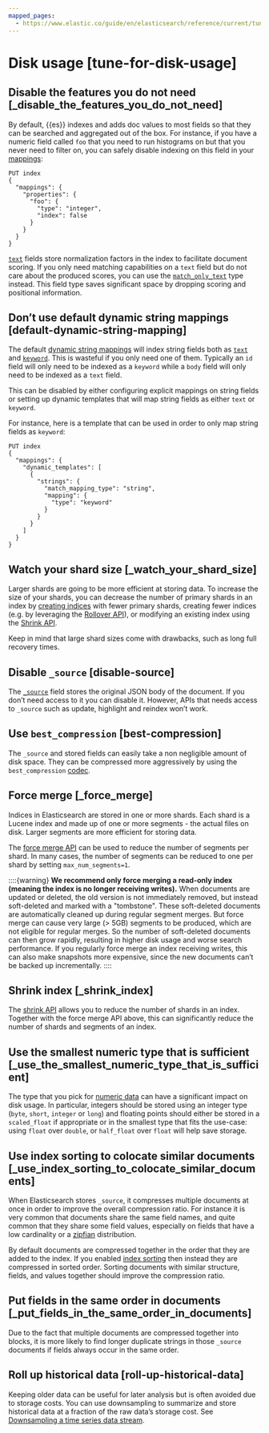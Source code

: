 ```yaml
---
mapped_pages:
  - https://www.elastic.co/guide/en/elasticsearch/reference/current/tune-for-disk-usage.html
---
```


# Disk usage [tune-for-disk-usage]


## Disable the features you do not need [_disable_the_features_you_do_not_need]

By default, {{es}} indexes and adds doc values to most fields so that they can be searched and aggregated out of the box. For instance, if you have a numeric field called `foo` that you need to run histograms on but that you never need to filter on, you can safely disable indexing on this field in your [mappings](https://www.elastic.co/docs/api/doc/elasticsearch/operation/operation-indices-create):

```console
PUT index
{
  "mappings": {
    "properties": {
      "foo": {
        "type": "integer",
        "index": false
      }
    }
  }
}
```

[`text`](asciidocalypse://docs/elasticsearch/docs/reference/elasticsearch/mapping-reference/text.md) fields store normalization factors in the index to facilitate document scoring. If you only need matching capabilities on a `text` field but do not care about the produced scores, you can use the [`match_only_text`](https://www.elastic.co/guide/en/elasticsearch/reference/current/text.html#match-only-text-field-type) type instead. This field type saves significant space by dropping scoring and positional information.


## Don’t use default dynamic string mappings [default-dynamic-string-mapping]

The default [dynamic string mappings](../../../manage-data/data-store/mapping/dynamic-mapping.md) will index string fields both as [`text`](https://www.elastic.co/guide/en/elasticsearch/reference/current/text.html) and [`keyword`](asciidocalypse://docs/elasticsearch/docs/reference/elasticsearch/mapping-reference/keyword.md). This is wasteful if you only need one of them. Typically an `id` field will only need to be indexed as a `keyword` while a `body` field will only need to be indexed as a `text` field.

This can be disabled by either configuring explicit mappings on string fields or setting up dynamic templates that will map string fields as either `text` or `keyword`.

For instance, here is a template that can be used in order to only map string fields as `keyword`:

```console
PUT index
{
  "mappings": {
    "dynamic_templates": [
      {
        "strings": {
          "match_mapping_type": "string",
          "mapping": {
            "type": "keyword"
          }
        }
      }
    ]
  }
}
```


## Watch your shard size [_watch_your_shard_size]

Larger shards are going to be more efficient at storing data. To increase the size of your shards, you can decrease the number of primary shards in an index by [creating indices](https://www.elastic.co/docs/api/doc/elasticsearch/operation/operation-indices-create) with fewer primary shards, creating fewer indices (e.g. by leveraging the [Rollover API](https://www.elastic.co/docs/api/doc/elasticsearch/operation/operation-indices-rollover)), or modifying an existing index using the [Shrink API](https://www.elastic.co/docs/api/doc/elasticsearch/operation/operation-indices-shrink).

Keep in mind that large shard sizes come with drawbacks, such as long full recovery times.


## Disable `_source` [disable-source]

The [`_source`](asciidocalypse://docs/elasticsearch/docs/reference/elasticsearch/mapping-reference/mapping-source-field.md) field stores the original JSON body of the document. If you don’t need access to it you can disable it. However, APIs that needs access to `_source` such as update, highlight and reindex won’t work.


## Use `best_compression` [best-compression]

The `_source` and stored fields can easily take a non negligible amount of disk space. They can be compressed more aggressively by using the `best_compression` [codec](asciidocalypse://docs/elasticsearch/docs/reference/elasticsearch/index-settings/index.md#index-codec).


## Force merge [_force_merge]

Indices in Elasticsearch are stored in one or more shards. Each shard is a Lucene index and made up of one or more segments - the actual files on disk. Larger segments are more efficient for storing data.

The [force merge API](https://www.elastic.co/docs/api/doc/elasticsearch/operation/operation-indices-forcemerge) can be used to reduce the number of segments per shard. In many cases, the number of segments can be reduced to one per shard by setting `max_num_segments=1`.

::::{warning}
**We recommend only force merging a read-only index (meaning the index is no longer receiving writes).**  When documents are updated or deleted, the old version is not immediately removed, but instead soft-deleted and marked with a "tombstone". These soft-deleted documents are automatically cleaned up during regular segment merges. But force merge can cause very large (> 5GB) segments to be produced, which are not eligible for regular merges. So the number of soft-deleted documents can then grow rapidly, resulting in higher disk usage and worse search performance. If you regularly force merge an index receiving writes, this can also make snapshots more expensive, since the new documents can’t be backed up incrementally.
::::



## Shrink index [_shrink_index]

The [shrink API](https://www.elastic.co/docs/api/doc/elasticsearch/operation/operation-indices-shrink) allows you to reduce the number of shards in an index. Together with the force merge API above, this can significantly reduce the number of shards and segments of an index.


## Use the smallest numeric type that is sufficient [_use_the_smallest_numeric_type_that_is_sufficient]

The type that you pick for [numeric data](asciidocalypse://docs/elasticsearch/docs/reference/elasticsearch/mapping-reference/number.md) can have a significant impact on disk usage. In particular, integers should be stored using an integer type (`byte`, `short`, `integer` or `long`) and floating points should either be stored in a `scaled_float` if appropriate or in the smallest type that fits the use-case: using `float` over `double`, or `half_float` over `float` will help save storage.


## Use index sorting to colocate similar documents [_use_index_sorting_to_colocate_similar_documents]

When Elasticsearch stores `_source`, it compresses multiple documents at once in order to improve the overall compression ratio. For instance it is very common that documents share the same field names, and quite common that they share some field values, especially on fields that have a low cardinality or a [zipfian](https://en.wikipedia.org/wiki/Zipf%27s_law) distribution.

By default documents are compressed together in the order that they are added to the index. If you enabled [index sorting](asciidocalypse://docs/elasticsearch/docs/reference/elasticsearch/index-settings/index-sorting-settings.md) then instead they are compressed in sorted order. Sorting documents with similar structure, fields, and values together should improve the compression ratio.


## Put fields in the same order in documents [_put_fields_in_the_same_order_in_documents]

Due to the fact that multiple documents are compressed together into blocks, it is more likely to find longer duplicate strings in those `_source` documents if fields always occur in the same order.


## Roll up historical data [roll-up-historical-data]

Keeping older data can be useful for later analysis but is often avoided due to storage costs. You can use downsampling to summarize and store historical data at a fraction of the raw data’s storage cost. See [Downsampling a time series data stream](../../../manage-data/data-store/index-types/downsampling-time-series-data-stream.md).
